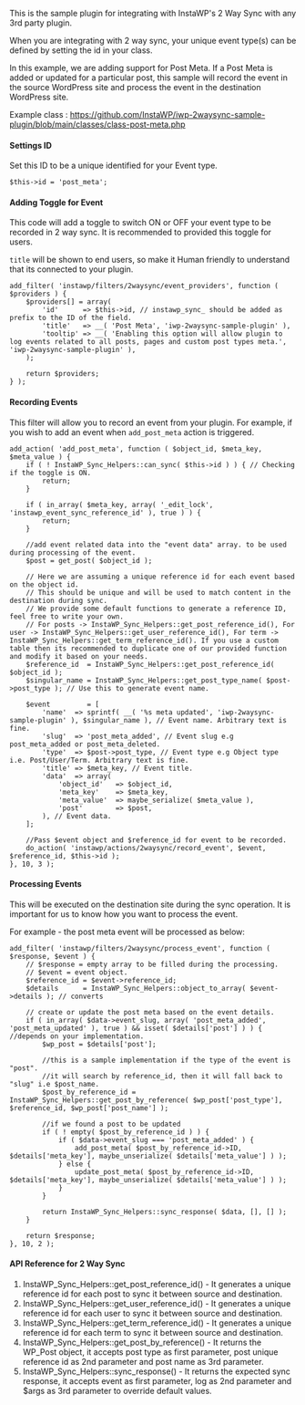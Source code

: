 This is the sample plugin for integrating with InstaWP's 2 Way Sync with any 3rd party plugin. 

When you are integrating with 2 way sync, your unique event type(s) can be defined by setting the id in your class. 

In this example, we are adding support for Post Meta. If a Post Meta is added or updated for a particular post, this sample will record the event in the source WordPress site and process the event in the destination WordPress site.

Example class : https://github.com/InstaWP/iwp-2waysync-sample-plugin/blob/main/classes/class-post-meta.php 

#### Settings ID

Set this ID to be a unique identified for your Event type. 

```
$this->id = 'post_meta';
```

#### Adding Toggle for Event

This code will add a toggle to switch ON or OFF your event type to be recorded in 2 way sync. It is recommended to provided this toggle for users. 

`title` will be shown to end users, so make it Human friendly to understand that its connected to your plugin. 

```
add_filter( 'instawp/filters/2waysync/event_providers', function ( $providers ) {
    $providers[] = array(
        'id'      => $this->id, // instawp_sync_ should be added as prefix to the ID of the field.
        'title'   => __( 'Post Meta', 'iwp-2waysync-sample-plugin' ),
        'tooltip' => __( 'Enabling this option will allow plugin to log events related to all posts, pages and custom post types meta.', 'iwp-2waysync-sample-plugin' ),
    );

    return $providers;
} );
```

#### Recording Events

This filter will allow you to record an event from your plugin. For example, if you wish to add an event when `add_post_meta` action is triggered. 

```
add_action( 'add_post_meta', function ( $object_id, $meta_key, $meta_value ) {
    if ( ! InstaWP_Sync_Helpers::can_sync( $this->id ) ) { // Checking if the toggle is ON.
        return;
    }

    if ( in_array( $meta_key, array( '_edit_lock', 'instawp_event_sync_reference_id' ), true ) ) {
        return;
    }

    //add event related data into the "event data" array. to be used during processing of the event.
    $post = get_post( $object_id );

    // Here we are assuming a unique reference id for each event based on the object id.
    // This should be unique and will be used to match content in the destination during sync.
    // We provide some default functions to generate a reference ID, feel free to write your own.
    // For posts -> InstaWP_Sync_Helpers::get_post_reference_id(), For user -> InstaWP_Sync_Helpers::get_user_reference_id(), For term -> InstaWP_Sync_Helpers::get_term_reference_id(). If you use a custom table then its recommended to duplicate one of our provided function and modify it based on your needs. 
    $reference_id  = InstaWP_Sync_Helpers::get_post_reference_id( $object_id ); 
    $singular_name = InstaWP_Sync_Helpers::get_post_type_name( $post->post_type ); // Use this to generate event name. 

    $event         = [
        'name'  => sprintf( __( '%s meta updated', 'iwp-2waysync-sample-plugin' ), $singular_name ), // Event name. Arbitrary text is fine. 
        'slug'  => 'post_meta_added', // Event slug e.g post_meta_added or post_meta_deleted. 
        'type'  => $post->post_type, // Event type e.g Object type i.e. Post/User/Term. Arbitrary text is fine. 
        'title' => $meta_key, // Event title.
        'data'  => array(
            'object_id'   => $object_id,
            'meta_key'    => $meta_key,
            'meta_value'  => maybe_serialize( $meta_value ),
            'post'        => $post,
        ), // Event data.
    ];

    //Pass $event object and $reference_id for event to be recorded. 
    do_action( 'instawp/actions/2waysync/record_event', $event, $reference_id, $this->id );
}, 10, 3 );
```

#### Processing Events

This will be executed on the destination site during the sync operation. It is important for us to know how you want to process the event. 

For example - the post meta event will be processed as below:

```
add_filter( 'instawp/filters/2waysync/process_event', function ( $response, $event ) {
    // $response = empty array to be filled during the processing.
    // $event = event object.
    $reference_id = $event->reference_id;
    $details      = InstaWP_Sync_Helpers::object_to_array( $event->details ); // converts 

    // create or update the post meta based on the event details.
    if ( in_array( $data->event_slug, array( 'post_meta_added', 'post_meta_updated' ), true ) && isset( $details['post'] ) ) { //depends on your implementation. 
        $wp_post = $details['post'];

        //this is a sample implementation if the type of the event is "post".
        //it will search by reference_id, then it will fall back to "slug" i.e $post_name.
        $post_by_reference_id = InstaWP_Sync_Helpers::get_post_by_reference( $wp_post['post_type'], $reference_id, $wp_post['post_name'] );
        
        //if we found a post to be updated
        if ( ! empty( $post_by_reference_id ) ) {
            if ( $data->event_slug === 'post_meta_added' ) {
                add_post_meta( $post_by_reference_id->ID, $details['meta_key'], maybe_unserialize( $details['meta_value'] ) );
            } else {
                update_post_meta( $post_by_reference_id->ID, $details['meta_key'], maybe_unserialize( $details['meta_value'] ) );
            }
        }

        return InstaWP_Sync_Helpers::sync_response( $data, [], [] );
    }

    return $response;
}, 10, 2 );
```

#### API Reference for 2 Way Sync

1. InstaWP_Sync_Helpers::get_post_reference_id() - It generates a unique reference id for each post to sync it between source and destination.
2. InstaWP_Sync_Helpers::get_user_reference_id() - It generates a unique reference id for each user to sync it between source and destination.
3. InstaWP_Sync_Helpers::get_term_reference_id() - It generates a unique reference id for each term to sync it between source and destination.
4. InstaWP_Sync_Helpers::get_post_by_reference() - It returns the WP_Post object, it accepts post type as first parameter, post unique reference id as 2nd parameter and post name as 3rd parameter.
5. InstaWP_Sync_Helpers::sync_response() - It returns the expected sync response, it accepts event as first parameter, log as 2nd parameter and $args as 3rd parameter to override default values.
